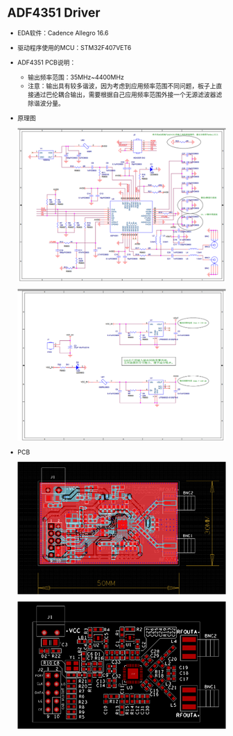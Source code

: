 # ADF4351 Driver

- EDA软件：Cadence Allegro 16.6

- 驱动程序使用的MCU：STM32F407VET6

- ADF4351 PCB说明：
  - 输出频率范围：35MHz~4400MHz
  - 注意：输出具有较多谐波，因为考虑到应用频率范围不同问题，板子上直接通过巴伦耦合输出，需要根据自己应用频率范围外接一个无源滤波器滤除谐波分量。
  
- 原理图

	![SCH1](/DesignFiles/Picture/SCH1.png)

	![SCH1](/DesignFiles/Picture/SCH2.png)

- PCB

	![ALL](/DesignFiles/Picture/ALL.png)

	![ALL](/DesignFiles/Picture/ADT.png)
